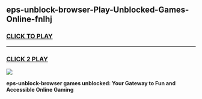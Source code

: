 
## eps-unblock-browser-Play-Unblocked-Games-Online-fnlhj
<h3>
<a href="https://premium76.site?title=eps-unblock-browser&ref=25A">CLICK TO PLAY</a></h3>
<hr>

<h3>
<a href="https://premium76.site?title=eps-unblock-browser&ref=25A">CLICK 2 PLAY</a>
  
</h3>

<a href="https://premium76.site?title=eps-unblock-browser&ref=25A"><img src="https://clearcache.store/games.png"></a>


**eps-unblock-browser games unblocked: Your Gateway to Fun and Accessible Online Gaming**
